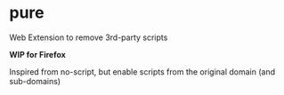 # pure
Web Extension to remove 3rd-party scripts

__WIP for Firefox__

Inspired from no-script, but enable scripts from the original domain (and sub-domains)